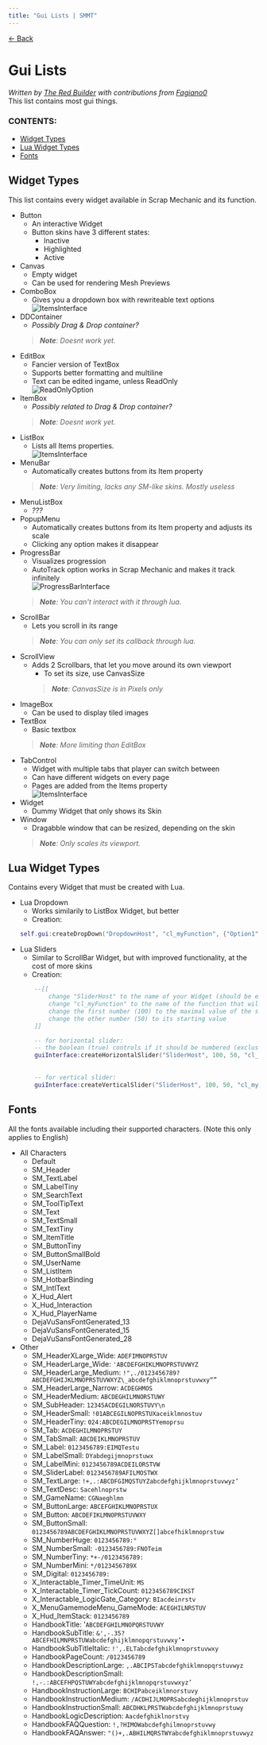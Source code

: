 ```yaml
---
title: "Gui Lists | SMMT"
---
```


[← Back](../../index.md)

# Gui Lists
*Written by [The Red Builder](https://github.com/TheRedBuilder) with contributions from [Fagiano0](https://github.com/Fagiano0)*  
This list contains most gui things.

### CONTENTS:
- [Widget Types](#widget-types)
- [Lua Widget Types](#lua-widget-types)
- [Fonts](#fonts)

## Widget Types
This list contains every widget available in Scrap Mechanic and its function.
- Button 
	- An interactive Widget  
	- Button skins have 3 different states:
		- Inactive
		- Highlighted
		- Active
- Canvas
	- Empty widget
	- Can be used for rendering Mesh Previews
- ComboBox
	- Gives you a dropdown box with rewriteable text options  
	![ItemsInterface](Images/AddItems.png "Items Interface")
- DDContainer
	- *Possibly Drag & Drop container?*
	> ***Note**: Doesnt work yet.*
- EditBox
	- Fancier version of TextBox
	- Supports better formatting and multiline
	- Text can be edited ingame, unless ReadOnly  
	![ReadOnlyOption](Images/ReadOnly.png "ReadOnly Option")
- ItemBox
	- *Possibly related to Drag & Drop container?*
	> ***Note**: Doesnt work yet.*
- ListBox
	- Lists all Items properties.  
	![ItemsInterface](Images/AddItems.png "Items Interface")
- MenuBar
	- Automatically creates buttons from its Item property
	> ***Note**: Very limiting, lacks any SM-like skins. Mostly useless*
- MenuListBox
	- *???*
- PopupMenu
	- Automatically creates buttons from its Item property and adjusts its scale
	- Clicking any option makes it disappear
- ProgressBar
	- Visualizes progression
	- AutoTrack option works in Scrap Mechanic and makes it track infinitely  
	![ProgressBarInterface](Images/ProgressBar.png "ProgressBar Interface")
	> ***Note**: You can't interact with it through lua.*
- ScrollBar
	- Lets you scroll in its range  
	> ***Note**: You can only set its callback through lua.*
- ScrollView
	- Adds 2 Scrollbars, that let you move around its own viewport
		- To set its size, use CanvasSize
		> ***Note**: CanvasSize is in Pixels only*
- ImageBox
	- Can be used to display tiled images
- TextBox
	- Basic textbox
	> ***Note**: More limiting than EditBox*
- TabControl
	- Widget with multiple tabs that player can switch between
	- Can have different widgets on every page
	- Pages are added from the Items property  
	![ItemsInterface](Images/AddItems.png "Items Interface")
- Widget
	- Dummy Widget that only shows its Skin
- Window
	- Dragabble window that can be resized, depending on the skin
	> ***Note**: Only scales its viewport.*
	
## Lua Widget Types
Contains every Widget that must be created with Lua.
- Lua Dropdown
	- Works similarily to ListBox Widget, but better
	- Creation:
	```lua
	self.gui:createDropDown("DropdownHost", "cl_myFunction", {"Option1","Option2"}) -- change self.gui to your created gui, change "DropdownHost" to the name of your Widget (Widget should be empty, with panelEmpty skin), change "cl_myFunction" to the name of the function that will receive its callback, fill in the table {"Option1","Option2"} with the option names, these are returned to the callback when player clicks them.
	```
- Lua Sliders
	- Similar to ScrollBar Widget, but with improved functionality, at the cost of more skins
	- Creation:
	```lua
		--[[
			change "SliderHost" to the name of your Widget (should be empty, with panelEmpty skin)
			change "cl_myFunction" to the name of the function that will receive its callback
			change the first number (100) to the maximal value of the slider
			change the other number (50) to its starting value
		]]

		-- for horizontal slider:
		-- the boolean (true) controls if it should be numbered (exclusive to horiziontal)
		guiInterface:createHorizontalSlider("SliderHost", 100, 50, "cl_myFunction", true)
		
		
		-- for vertical slider:
		guiInterface:createVerticalSlider("SliderHost", 100, 50, "cl_myFunction")
	```

## Fonts
All the fonts available including their supported characters. (Note this only applies to English)

- All Characters
	- Default
	- SM_Header
	- SM_TextLabel
	- SM_LabelTiny
	- SM_SearchText
	- SM_ToolTipText
	- SM_Text
	- SM_TextSmall
	- SM_TextTiny
	- SM_ItemTitle
	- SM_ButtonTiny
	- SM_ButtonSmallBold
	- SM_UserName
	- SM_ListItem
	- SM_HotbarBinding
	- SM_IntlText
	- X_Hud_Alert
	- X_Hud_Interaction
	- X_Hud_PlayerName
	- DejaVuSansFontGenerated_13
	- DejaVuSansFontGenerated_15
	- DejaVuSansFontGenerated_28
- Other
	- SM_HeaderXLarge_Wide: `ADEFIMNOPRSTUV`
	- SM_HeaderLarge_Wide: `'ABCDEFGHIKLMNOPRSTUVWYZ`
	- SM_HeaderLarge_Medium: `!",./0123456789?ABCDEFGHIJKLMNOPRSTUVWXYZ\_abcdefghiklmnoprstuvwxy“”`
	- SM_HeaderLarge_Narrow: `ACDEGHMOS`
	- SM_HeaderMedium: `ABCDEGHILMNORSTUWY`
	- SM_SubHeader: `12345ACDEGILNORSTUVY\n`
	- SM_HeaderSmall: `!01ABCEGILNOPRSTUXaceiklmnostuv`
	- SM_HeaderTiny: `024:ABCDEGILMNOPRSTYemoprsu`
	- SM_Tab: `ACDEGHILMNOPRSTUY`
	- SM_TabSmall: `ABCDEIKLMNOPRSTUV`
	- SM_Label: `0123456789:EIMQTestu`
	- SM_LabelSmall: `DYabdegijmnoprstuwx`
	- SM_LabelMini: `0123456789ACDEILORSTVW`
	- SM_SliderLabel: `0123456789AFILMOSTWX`
	- SM_TextLarge: `!+,.:ABCDFGIMQSTUYZabcdefghijklmnoprstuvwyz’`
	- SM_TextDesc: `Sacehlnoprstw`
	- SM_GameName: `CGNaeghlmn`
	- SM_ButtonLarge: `ABCEFGHIKLMNOPRSTUX`
	- SM_Button: `ABCDEFIKLMNOPRSTUVWXY`
	- SM_ButtonSmall: `0123456789ABCDEFGHIKLMNOPRSTUVWXYZ[]abcefhiklmnoprstuw`
	- SM_NumberHuge: `0123456789:°`
	- SM_NumberSmall: `-0123456789:FNOTeim`
	- SM_NumberTiny: `*+-/0123456789:`
	- SM_NumberMini: `*/0123456789X`
	- SM_Digital: `0123456789:`
	- X_Interactable_Timer_TimeUnit: `MS`
	- X_Interactable_Timer_TickCount: `0123456789CIKST`
	- X_Interactable_LogicGate_Category: `BIacdeinrstv`
	- X_MenuGamemodeMenu_GameMode: `ACEGHILNRSTUV`
	- X_Hud_ItemStack: `0123456789`
	- HandbookTitle: '`ABCDEFGHILMNOPQRSTUVWY`
	- HandbookSubTitle: `&',-.35?ABCEFHILMNPRSTUWabcdefghijklmnopqrstuvwxy’•`
	- HandbookSubTitleItalic: `!',.ELTabcdefghiklmnoprstuvwxy`
	- HandbookPageCount: `/0123456789`
	- HandbookDescriptionLarge: `,.ABCIPSTabcdefghiklmnopqrstuvwyz`
	- HandbookDescriptionSmall: `!,-.:ABCEFHPQSTUWYabcdefghijklmnopqrstuvwxyz’`
	- HandbookInstructionLarge: `BCHIPabceiklmnorstuvy`
	- HandbookInstructionMedium: `/ACDHIJLMOPRSabcdeghijklmnoprstuv`
	- HandbookInstructionSmall: `ABCDHKLPRSTWabcdefghijklmnoprstuwy`
	- HandbookLogicDescription: `Aacdefghiklnorstvy`
	- HandbookFAQQuestion: `!,?HIMOWabcdefghilmnoprstuvwy`
	- HandbookFAQAnswer: `"()+,.ABHILMQRSTWYabcdefghiklmnoprstuvwyz`